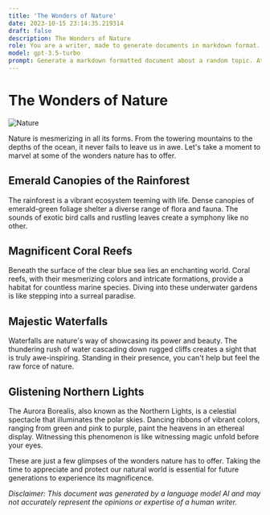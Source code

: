 ```yaml
---
title: 'The Wonders of Nature'
date: 2023-10-15 23:14:35.219314
draft: false
description: The Wonders of Nature
role: You are a writer, made to generate documents in markdown format. It is very important that all of the documents you generate are in valid markdown format.
model: gpt-3.5-turbo
prompt: Generate a markdown formatted document about a random topic. At the bottom, include a disclaimer explaining that the document was generated by you. The first line of the document should be the title. Make sure that the entire document is in proper markdown format, using a mix of various tags to make the document visually appealing.
---
```


# The Wonders of Nature

![Nature](https://images.unsplash.com/photo-1503455637924-4d0f0b1a2386?ixlib=rb-1.2.1&auto=format&fit=crop&w=1350&q=80)

Nature is mesmerizing in all its forms. From the towering mountains to the depths of the ocean, it never fails to leave us in awe. Let's take a moment to marvel at some of the wonders nature has to offer.

## Emerald Canopies of the Rainforest

The rainforest is a vibrant ecosystem teeming with life. Dense canopies of emerald-green foliage shelter a diverse range of flora and fauna. The sounds of exotic bird calls and rustling leaves create a symphony like no other.

## Magnificent Coral Reefs

Beneath the surface of the clear blue sea lies an enchanting world. Coral reefs, with their mesmerizing colors and intricate formations, provide a habitat for countless marine species. Diving into these underwater gardens is like stepping into a surreal paradise.

## Majestic Waterfalls

Waterfalls are nature's way of showcasing its power and beauty. The thundering rush of water cascading down rugged cliffs creates a sight that is truly awe-inspiring. Standing in their presence, you can't help but feel the raw force of nature.

## Glistening Northern Lights

The Aurora Borealis, also known as the Northern Lights, is a celestial spectacle that illuminates the polar skies. Dancing ribbons of vibrant colors, ranging from green and pink to purple, paint the heavens in an ethereal display. Witnessing this phenomenon is like witnessing magic unfold before your eyes.

These are just a few glimpses of the wonders nature has to offer. Taking the time to appreciate and protect our natural world is essential for future generations to experience its magnificence.

*Disclaimer: This document was generated by a language model AI and may not accurately represent the opinions or expertise of a human writer.*